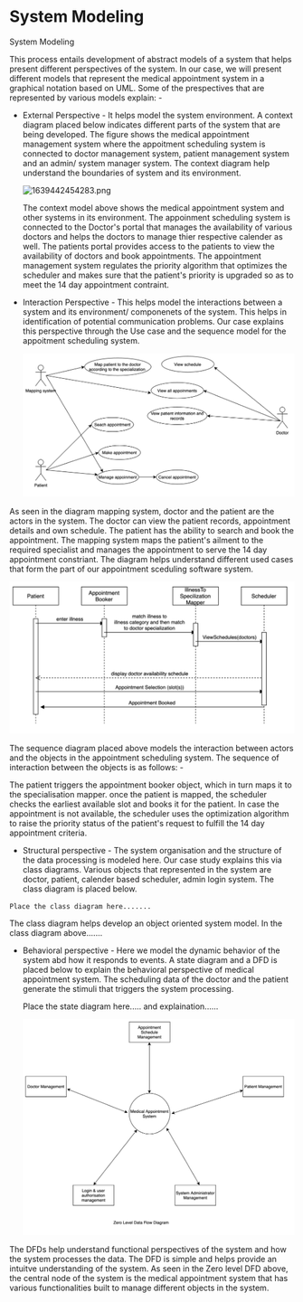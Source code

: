 # System Modeling

System Modeling

This process entails development of abstract models of a system that helps present different perspectives of the system. In our case, we will present different models that represent the medical appointment system in a graphical notation based on UML. Some of the prespectives that are represented by various models explain: -

* External Perspective - It helps model the system environment. A context diagram placed below indicates different parts of the system that are being developed. The figure shows the medical appointment management system where the appoitment scheduling system is connected to doctor management system, patient management system and an admin/ system manager system. The context diagram help understand the boundaries of system and its environment.

  ![1639442454283.png](https://file+.vscode-resource.vscode-webview.net/Users/coder/Documents/GitHub/medical-appointment-system/docs/activities/image/system-modeling/1639442454283.png)

  The context model above shows the medical appointment system and other systems in its environment. The appoinment scheduling system is connected to the Doctor's portal that manages the availability of various doctors and helps the doctors to manage thier respective calender as well. The patients portal provides access to the patients to view the availability of doctors and book appointments. The appointment management system regulates the priority algorithm that optimizes the scheduler and makes sure that the patient's priority is upgraded so as to meet the 14 day appointment contraint.
* Interaction Perspective - This helps model the interactions between a system and its environment/ componenets of the system. This helps in identification of potential communication problems. Our case explains this perspective through the Use case and the sequence model for the appoitment scheduling system.

  ![1639442638994.png](image/system-modeling/1639442638994.png)

As seen in the diagram mapping system, doctor and the patient are the actors in the system. The doctor can view the patient records, appointment details and own schedule. The patient has the ability to search and book the appointment. The mapping system maps the patient's ailment to the required specialist and manages the appointment to serve the 14 day appointment constriant. The diagram helps understand different used cases that form the part of our appointment sceduling software system.

![1639442699833.png](image/system-modeling/1639442699833.png)

The sequence diagram placed above models the interaction between actors and the objects in the appointment scheduling system. The sequence of interaction between the objects is as follows: -

The patient triggers the appointment booker object, which in turn maps it to the specialisation mapper. once the patient is mapped, the scheduler checks the earliest available slot and books it for the patient. In case the appointment is not available, the scheduler uses the optimization algorithm to raise the priority status of the patient's request to fulfill the 14 day appointment criteria.

* Structural perspective - The system organisation and the structure of the data processing is modeled here. Our case study explains this via class diagrams. Various objects that represented in the system are doctor, patient, calender based scheduler, admin login system. The class diagram is placed below.

```
Place the class diagram here.......
```

The class diagram helps develop an object oriented system model. In the class diagram above.......

* Behavioral perspective - Here we model the dynamic behavior of the system abd how it responds to events. A state diagram and a DFD is placed below to explain the behavioral perspective of medical appointment system. The scheduling data of the doctor and the patient generate the stimuli that triggers the system processing.

  Place the state diagram here..... and explaination......








  ![1639442851744.png](image/system-modeling/1639442851744.png)

The DFDs help understand functional perspectives of the system and how the system processes the data. The DFD is simple and helps provide an intuitve understanding of the system. As seen in the Zero level DFD above, the central node of the system is the medical appointment system that has various functionalities built to manage different objects in the system.
